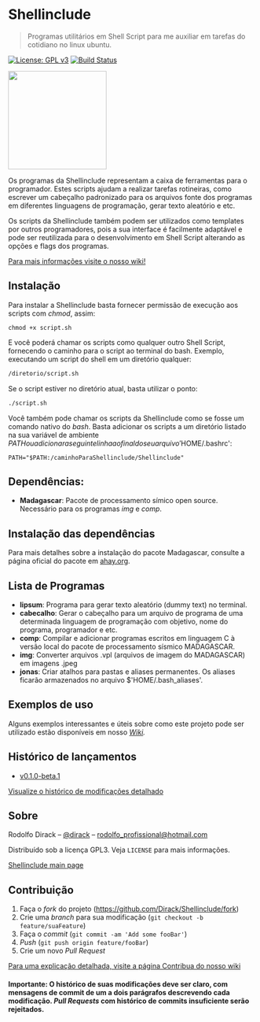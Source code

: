 
# Shellinclude
> Programas utilitários em Shell Script para me auxiliar em tarefas do cotidiano no linux ubuntu.

[![License: GPL v3](https://img.shields.io/badge/License-GPLv3-blue.svg)](https://www.gnu.org/licenses/gpl-3.0) [![Build Status](https://travis-ci.com/Dirack/Shellinclude.svg?branch=master)](https://travis-ci.com/Dirack/Shellinclude)

<img src="https://github.com/Dirack/Shellinclude/blob/master/imagens/superuser-superhero.jpg" width="200">

Os programas da Shellinclude representam a caixa de ferramentas para o programador. 
Estes scripts ajudam a realizar tarefas rotineiras, como escrever um cabeçalho padronizado para os arquivos fonte dos programas em diferentes linguagens de programação, 
gerar texto aleatório e etc.

Os scripts da Shellinclude também podem ser utilizados como templates por outros programadores,
pois a sua interface é facilmente adaptável e pode ser reutilizada para o 
desenvolvimento em Shell Script alterando as opções e flags dos programas.

[Para mais informações visite o nosso wiki!](https://github.com/Dirack/Shellinclude/wiki)

## Instalação

Para instalar a Shellinclude basta fornecer permissão de execução aos scripts com _chmod_, assim:

```shell
chmod +x script.sh
```

E você poderá chamar os scripts como qualquer outro Shell Script, fornecendo o caminho para o script ao
terminal do bash. Exemplo, executando um script do shell em um diretório qualquer:

```sh
/diretorio/script.sh
```

Se o script estiver no diretório atual, basta utilizar o ponto:

```sh
./script.sh
```

Você também pode chamar os scripts da Shellinclude como se fosse um comando nativo do _bash_. Basta adicionar os scripts
a um diretório listado na sua variável de ambiente $PATH ou adicionar a seguinte linha ao final do seu arquivo '$HOME/.bashrc':

```shell
PATH="$PATH:/caminhoParaShellinclude/Shellinclude"
```

## Dependências: 

* **Madagascar**: Pacote de processamento símico open source. Necessário para os programas _img_ e _comp_.

## Instalação das dependências

Para mais detalhes sobre a instalação do pacote Madagascar, consulte a página oficial do pacote em [ahay.org](http://www.ahay.org/wiki/Installation).

## Lista de Programas

* **lipsum**: Programa para gerar texto aleatório (dummy text) no terminal.
* **cabecalho**: Gerar o cabeçalho para um arquivo de programa de uma determinada linguagem de programação com objetivo, nome do programa, programador e etc.
* **comp**: Compilar e adicionar programas escritos em linguagem C à versão local do pacote de processamento sísmico MADAGASCAR.
* **img**: Converter arquivos .vpl (arquivos de imagem do MADAGASCAR) em imagens .jpeg
* **jonas**: Criar atalhos para pastas e aliases permanentes. Os aliases ficarão armazenados no arquivo $'HOME/.bash_aliases'.  

## Exemplos de uso

Alguns exemplos interessantes e úteis sobre como este projeto pode ser utilizado estão disponíveis em nosso
_[Wiki](https://github.com/Dirack/Shellinclude/wiki)._ 

## Histórico de lançamentos

* [v0.1.0-beta.1](https://github.com/Dirack/Shellinclude/releases/tag/v0.1.0-beta.1)

[Visualize o histórico de modificações detalhado](https://github.com/Dirack/Shellinclude/wiki/Hist%C3%B3rico-de-vers%C3%B5es)

## Sobre

Rodolfo Dirack – [@dirack](https://github.com/Dirack) – rodolfo_profissional@hotmail.com

Distribuído sob a licença GPL3. Veja `LICENSE` para mais informações.

[Shellinclude main page](https://github.com/Dirack/Shellinclude)

## Contribuição

1. Faça o _fork_ do projeto (<https://github.com/Dirack/Shellinclude/fork>)
2. Crie uma _branch_ para sua modificação (`git checkout -b feature/suaFeature`)
3. Faça o _commit_ (`git commit -am 'Add some fooBar'`)
4. _Push_ (`git push origin feature/fooBar`)
5. Crie um novo _Pull Request_

[Para uma explicação detalhada, visite a página Contribua do nosso wiki](https://github.com/Dirack/Shellinclude/wiki/Contribua)

#### Importante: O histórico de suas modificações deve ser claro, com mensagens de commit de um a dois parágrafos descrevendo cada modificação. _Pull Requests_ com histórico de commits insuficiente serão rejeitados.
